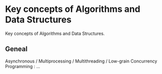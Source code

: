 # Key concepts of Algorithms and Data Structures

Key concepts of Algorithms and Data Structures.

<!-- [:arrow_down: Tags legend](#tags-legend) at the end of the page. -->

<!-- - []() by []() ( _:movie_camera:_ ) -->

## Geneal

Asynchronous / Multiprocessing / Multithreading / Low-grain Concurrency Programming
: ...

<!-- ## Tags legend -->
<!-- - ( _:movie_camera:_ ) - video material -->
<!-- - ( _short_ ) - short overview -->
